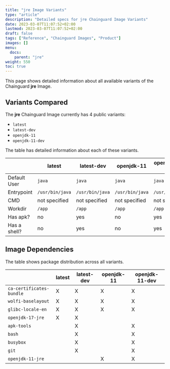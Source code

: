 ```yaml
---
title: "jre Image Variants"
type: "article"
description: "Detailed specs for jre Chainguard Image Variants"
date: 2023-03-07T11:07:52+02:00
lastmod: 2023-03-07T11:07:52+02:00
draft: false
tags: ["Reference", "Chainguard Images", "Product"]
images: []
menu:
  docs:
    parent: "jre"
weight: 550
toc: true
---
```


This page shows detailed information about all available variants of the Chainguard **jre** Image.

## Variants Compared
The **jre** Chainguard Image currently has 4 public variants: 

- `latest`
- `latest-dev`
- `openjdk-11`
- `openjdk-11-dev`

The table has detailed information about each of these variants.

|              | latest          | latest-dev      | openjdk-11      | openjdk-11-dev  |
|--------------|-----------------|-----------------|-----------------|-----------------|
| Default User | `java`          | `java`          | `java`          | `java`          |
| Entrypoint   | `/usr/bin/java` | `/usr/bin/java` | `/usr/bin/java` | `/usr/bin/java` |
| CMD          | not specified   | not specified   | not specified   | not specified   |
| Workdir      | `/app`          | `/app`          | `/app`          | `/app`          |
| Has apk?     | no              | yes             | no              | yes             |
| Has a shell? | no              | yes             | no              | yes             |

## Image Dependencies
The table shows package distribution across all variants.

|                          | latest | latest-dev | openjdk-11 | openjdk-11-dev |
|--------------------------|--------|------------|------------|----------------|
| `ca-certificates-bundle` | X      | X          | X          | X              |
| `wolfi-baselayout`       | X      | X          | X          | X              |
| `glibc-locale-en`        | X      | X          | X          | X              |
| `openjdk-17-jre`         | X      | X          |            |                |
| `apk-tools`              |        | X          |            | X              |
| `bash`                   |        | X          |            | X              |
| `busybox`                |        | X          |            | X              |
| `git`                    |        | X          |            | X              |
| `openjdk-11-jre`         |        |            | X          | X              |

